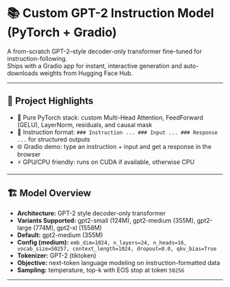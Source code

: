 # 📚 Custom GPT-2 Instruction Model (PyTorch + Gradio)

A from-scratch GPT-2–style decoder-only transformer fine-tuned for instruction-following.  
Ships with a Gradio app for instant, interactive generation and auto-downloads weights from Hugging Face Hub.

---

## 🚀 Project Highlights
- 🧠 Pure PyTorch stack: custom Multi-Head Attention, FeedForward (GELU), LayerNorm, residuals, and causal mask  
- 📝 Instruction format: `### Instruction ... ### Input ... ### Response ...` for structured outputs  
- 🌐 Gradio demo: type an instruction + input and get a response in the browser  
- ⚡ GPU/CPU friendly: runs on CUDA if available, otherwise CPU  

---

## 🏗️ Model Overview
- **Architecture:** GPT-2 style decoder-only transformer  
- **Variants Supported:** gpt2-small (124M), gpt2-medium (355M), gpt2-large (774M), gpt2-xl (1558M)  
- **Default:** gpt2-medium (355M)  
- **Config (medium):** `emb_dim=1024, n_layers=24, n_heads=16, vocab_size=50257, context_length=1024, dropout=0.0, qkv_bias=True`  
- **Tokenizer:** GPT-2 (tiktoken)  
- **Objective:** next-token language modeling on instruction-formatted data  
- **Sampling:** temperature, top-k with EOS stop at token `50256`  

---
